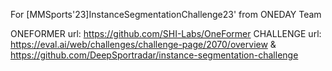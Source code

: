 For [MMSports'23]InstanceSegmentationChallenge23' from ONEDAY Team

ONEFORMER url: https://github.com/SHI-Labs/OneFormer
CHALLENGE url: https://eval.ai/web/challenges/challenge-page/2070/overview & https://github.com/DeepSportradar/instance-segmentation-challenge

